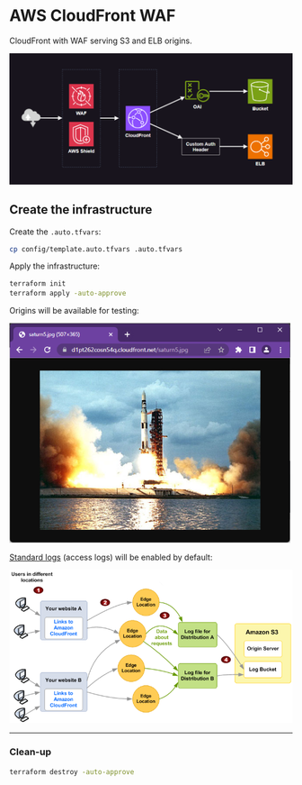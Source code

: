 # AWS CloudFront WAF

CloudFront with WAF serving S3 and ELB origins.

<img src=".assets/cloudfront.png" />

## Create the infrastructure

Create the `.auto.tfvars`:

```sh
cp config/template.auto.tfvars .auto.tfvars
```

Apply the infrastructure:

```sh
terraform init
terraform apply -auto-approve
```

Origins will be available for testing:

<img src=".assets/web.png" width=500/>


[Standard logs][1] (access logs) will be enabled by default:

<img src=".assets/cfaccesslogs.png" />


---

### Clean-up

```sh
terraform destroy -auto-approve
```

[1]: https://docs.aws.amazon.com/AmazonCloudFront/latest/DeveloperGuide/AccessLogs.html
[2]: https://aws.amazon.com/blogs/networking-and-content-delivery/limit-access-to-your-origins-using-the-aws-managed-prefix-list-for-amazon-cloudfront/
[3]: https://docs.aws.amazon.com/AmazonCloudFront/latest/DeveloperGuide/LocationsOfEdgeServers.html
[4]: https://docs.aws.amazon.com/AmazonCloudFront/latest/DeveloperGuide/restrict-access-to-load-balancer.html
